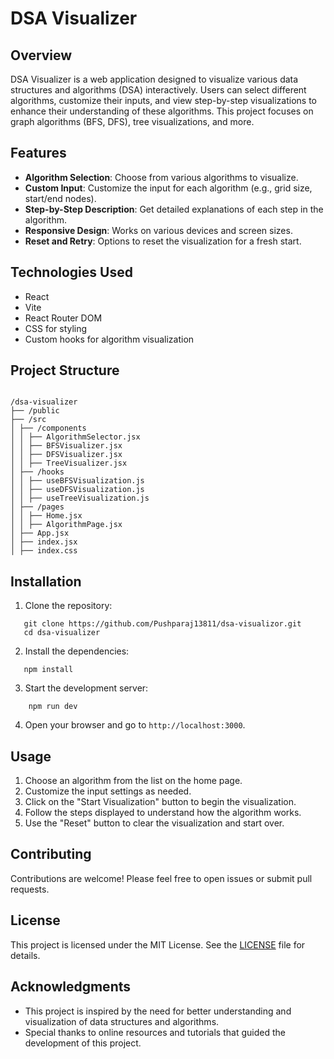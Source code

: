 # DSA Visualizer

## Overview

DSA Visualizer is a web application designed to visualize various data structures and algorithms (DSA) interactively. Users can select different algorithms, customize their inputs, and view step-by-step visualizations to enhance their understanding of these algorithms. This project focuses on graph algorithms (BFS, DFS), tree visualizations, and more.

## Features

- **Algorithm Selection**: Choose from various algorithms to visualize.
- **Custom Input**: Customize the input for each algorithm (e.g., grid size, start/end nodes).
- **Step-by-Step Description**: Get detailed explanations of each step in the algorithm.
- **Responsive Design**: Works on various devices and screen sizes.
- **Reset and Retry**: Options to reset the visualization for a fresh start.

## Technologies Used

- React
- Vite
- React Router DOM
- CSS for styling
- Custom hooks for algorithm visualization

## Project Structure

```

/dsa-visualizer
├── /public
├── /src
│ ├── /components
│ │ ├── AlgorithmSelector.jsx
│ │ ├── BFSVisualizer.jsx
│ │ ├── DFSVisualizer.jsx
│ │ ├── TreeVisualizer.jsx
│ ├── /hooks
│ │ ├── useBFSVisualization.js
│ │ ├── useDFSVisualization.js
│ │ ├── useTreeVisualization.js
│ ├── /pages
│ │ ├── Home.jsx
│ │ ├── AlgorithmPage.jsx
│ ├── App.jsx
│ ├── index.jsx
│ ├── index.css

```

## Installation

1. Clone the repository:

```
   git clone https://github.com/Pushparaj13811/dsa-visualizor.git
   cd dsa-visualizer
```

2. Install the dependencies:

```
   npm install
```

3. Start the development server:

```
    npm run dev
```

4. Open your browser and go to `http://localhost:3000`.

## Usage

1. Choose an algorithm from the list on the home page.
2. Customize the input settings as needed.
3. Click on the "Start Visualization" button to begin the visualization.
4. Follow the steps displayed to understand how the algorithm works.
5. Use the "Reset" button to clear the visualization and start over.

## Contributing

Contributions are welcome! Please feel free to open issues or submit pull requests.

## License

This project is licensed under the MIT License. See the [LICENSE](LICENSE) file for details.

## Acknowledgments

- This project is inspired by the need for better understanding and visualization of data structures and algorithms.
- Special thanks to online resources and tutorials that guided the development of this project.
